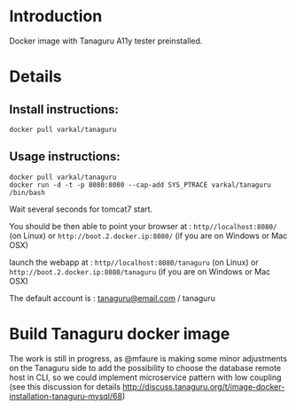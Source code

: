 # Introduction

Docker image with Tanaguru A11y tester preinstalled.

# Details
## Install instructions:

    docker pull varkal/tanaguru

## Usage instructions:

    docker pull varkal/tanaguru
    docker run -d -t -p 8080:8080 --cap-add SYS_PTRACE varkal/tanaguru /bin/bash

Wait several seconds for tomcat7 start.

You should be then able to point your browser at : `http//localhost:8080/` (on Linux) or `http://boot.2.docker.ip:8080/` (if you are on Windows or Mac OSX)

launch the webapp at :  `http//localhost:8080/tanaguru` (on Linux) or `http://boot.2.docker.ip:8080/tanaguru` (if you are on Windows or Mac OSX)

The default account is : tanaguru@email.com / tanaguru

# Build Tanaguru docker image

The work is still in progress, as @mfaure is making some minor adjustments on the Tanaguru side to add the possibility to choose the database remote host in CLI, so we could implement microservice pattern with low coupling (see this discussion for details http://discuss.tanaguru.org/t/image-docker-installation-tanaguru-mysql/68)

